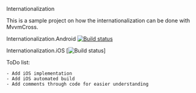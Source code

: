 Internationalization

This is a sample project on how the internationalization can be done with MvvmCross. 

Internationalization.Android [![Build status](https://ci.appveyor.com/api/projects/status/mktwky18m4acnrws?svg=true)](https://ci.appveyor.com/project/AlexStefan/template-app)

Internationalization.iOS [![Build status](https://build.appcenter.ms/v0.1/apps/13868b3e-f115-40bf-85e3-70ec695a624c/branches/master/badge)]

ToDo list:

    - Add iOS implementation
    - Add iOS automated build
    - Add comments through code for easier understanding